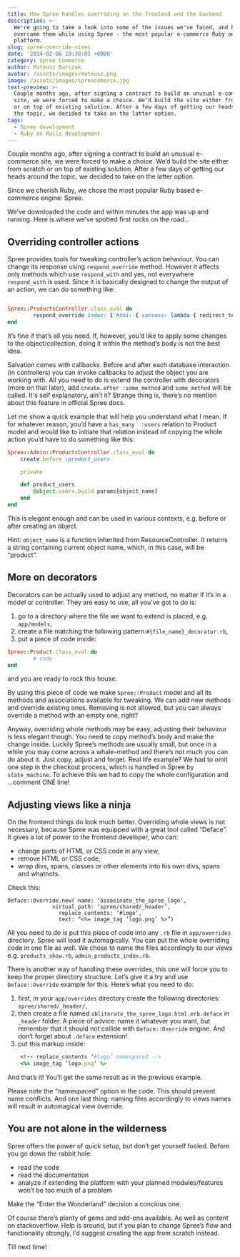 ```yaml
---
title: How Spree handles overriding on the frontend and the backend
description: >-
  We're going to take a look into some of the issues we've faced, and how we
  overcame them while using Spree - the most popular e-commerce Ruby on Rails
  platform.
slug: spree-override-views
date: '2014-02-06 10:38:01 +0000'
category: Spree Commerce
author: Mateusz Barczak
avatar: /assets/images/mateusz.png
image: /assets/images/spreecomerce.jpg
text-preview: >-
  Couple months ago, after signing a contract to build an unusual e-commerce
  site, we were forced to make a choice. We’d build the site either from scratch
  or on top of existing solution. After a few days of getting our heads around
  the topic, we decided to take on the latter option.
tags:
  - Spree development
  - Ruby on Rails development
---
```


Couple months ago, after signing a contract to build an unusual e-commerce site, we were forced to make a choice. We’d build the site either from scratch or on top of existing solution. After a few days of getting our heads around the topic, we decided to take on the latter option.

Since we cherish Ruby, we chose the most popular Ruby based e-commerce engine: Spree.

We’ve downloaded the code and within minutes the app was up and running. Here is where we’ve spotted first rocks on the road...

Overriding controller actions
-----------------------------

Spree provides tools for tweaking controller’s action behaviour. You can change its response using `respond_override` method. However it affects only methods which use `respond_with` and yes, not everywhere `respond_with` is used. Since it is basically designed to change the output of an action, we can do something like:

```ruby

Spree::ProductsController.class_eval do
		respond_override index: { html: { success: lambda { redirect_to spree.root_path } } }
end
```

It’s fine if that’s all you need. If, however, you’d like to apply some changes to the object/collection, doing it within the method’s body is not the best idea.

Salvation comes with callbacks. Before and after each database interaction (in controllers) you can invoke callbacks to adjust the object you are working with. All you need to do is extend the controller with decorators (more on that later), add `create.after :some_method` and `some_method` will be called. It's self explanatory, ain’t it? Strange thing is, there’s no mention about this feature in official Spree docs.

Let me show a quick example that will help you understand what I mean. If for whatever reason, you’d have a `has_many  :users` relation to Product model and would like to initiate that relation instead of copying the whole action you’d have to do something like this:

```ruby
Spree::Admin::ProductsController.class_eval do
	create.before :product_users

	private

	def product_users
		@object.users.build params[object_name]
	end
end

```

This is elegant enough and can be used in various contexts, e.g. before or after creating an object.

Hint: `object_name` is a function inherited from ResourceController. It returns a string containing current object name, which, in this case, will be “product”.

More on decorators
------------------

Decorators can be actually used to adjust any method, no matter if it’s in a model or controller. They are easy to use, all you’ve got to do is:

1. go to a directory where the file we want to extend is placed, e.g. `app/models`,
2. create a file matching the following pattern:`#{file_name}_decorator.rb`,
3. put a piece of code inside:

```ruby
Spree::Product.class_eval do
		# code
end
```

and you are ready to rock this house.

By using this piece of code we make `Spree::Product` model and all its methods and associations available for tweaking. We can add new methods and override existing ones. Removing is not allowed, but you can always override a method with an empty one, right?

Anyway, overriding whole methods may be easy, adjusting their behaviour is less elegant though. You need to copy method’s body and make the change inside. Luckily Spree’s methods are usually small, but once in a while you may come across a whale-method and there’s not much you can do about it. Just copy, adjust and forget. Real life example? We had to omit one step in the checkout process, which is handled in Spree by `state_machine`. To achieve this we had to copy the whole configuration and ...comment ONE line!

Adjusting views like a ninja
--------------------------

On the frontend things do look much better. Overriding whole views is not necessary, because Spree was equipped with a great tool called “Deface”. It gives a lot of power to the frontend developer, who can:
*	change parts of HTML or CSS code in any view,
*	remove HTML or CSS code,
* wrap divs, spans, classes or other elements into his own divs, spans and whatnots.

Check this:
```
Deface::Override.new( name: ‘assasinate_the_spree_logo’,
			  virtual_path: ‘spree/shared/_header’,
				replace_contents: ‘#logo’,
				text: “<%= image_tag ‘logo.png’ %>”)
```

All you need to do is put this piece of code into any `.rb` file in `app/overrides` directory. Spree will load it automagically. You can put the whole overriding code in one file as well. We chose to name the files accordingly to our views e.g. `products_show.rb`, `admin_products_index.rb`.

There is another way of handling these overrides, this one will force you to keep the proper directory structure. Let’s give it a try and use `Deface::Override` example for this. Here’s what you need to do:

1.	first, in your `app/overrides` directory create the following directories: `spree/shared/_header/`,
2.	then create a file named `obliterate_the_spree_logo.html.erb.deface` in `_header` folder. A piece of advice: name it whatever you want, but remember that it should not collide with `Deface::Override` engine. And don’t forget about `.deface` extension!
3.	put this markup inside:

```ruby
	<!-- replace_contents ‘#logo’ namespaced -->
	<%= image_tag ‘logo.png’ %>
```

And that’s it! You’ll get the same result as in the previous example.

Please note the “namespaced” option in the code. This should prevent name conflicts. And one last thing: naming files accordingly to views names will result in automagical view override.

You are not alone in the wilderness
-------------------------------

Spree offers the power of quick setup, but don’t get yourself fooled. Before you go down the rabbit hole:
*  read the code
*  read the documentation
*  analyze if extending the platform with your planned modules/features won’t be too much of a problem

Make the “Enter the Wonderland” decision a concious one.

Of course there’s plenty of gems and add-ons available. As well as content on stackoverflow. Help is around, but if you plan to change Spree’s flow and functionality strongly, I’d suggest creating the app from scratch instead.

Till next time!

